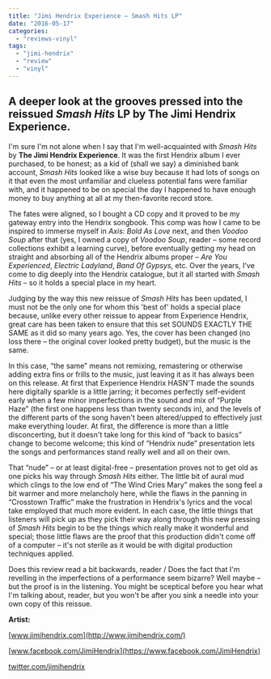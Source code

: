 ```yaml
---
title: "Jimi Hendrix Experience – Smash Hits LP"
date: "2016-05-17"
categories: 
  - "reviews-vinyl"
tags: 
  - "jimi-hendrix"
  - "review"
  - "vinyl"
---
```


## A deeper look at the grooves pressed into the reissued _Smash Hits_ LP by The Jimi Hendrix Experience.

I'm sure I'm not alone when I say that I'm well-acquainted with _Smash Hits_ by **The Jimi Hendrix Experience**. It was the first Hendrix album I ever purchased, to be honest; as a kid of (shall we say) a diminished bank account, _Smash Hits_ looked like a wise buy because it had lots of songs on it that even the most unfamiliar and clueless potential fans were familiar with, and it happened to be on special the day I happened to have enough money to buy anything at all at my then-favorite record store.

The fates were aligned, so I bought a CD copy and it proved to be my gateway entry into the Hendrix songbook. This comp was how I came to be inspired to immerse myself in _Axis: Bold As Love_ next, and then _Voodoo Soup_ after that (yes, I owned a copy of _Voodoo Soup_, reader – some record collections exhibit a learning curve), before eventually getting my head on straight and absorbing all of the Hendrix albums proper – _Are You Experienced_, _Electric Ladyland_, _Band Of Gypsys_, etc. Over the years, I've come to dig deeply into the Hendrix catalogue, but it all started with _Smash Hits_ – so it holds a special place in my heart.

Judging by the way this new reissue of _Smash Hits_ has been updated, I must not be the only one for whom this 'best of' holds a special place because, unlike every other reissue to appear from Experience Hendrix, great care has been taken to ensure that this set SOUNDS EXACTLY THE SAME as it did so many years ago. Yes, the cover has been changed (no loss there – the original cover looked pretty budget), but the music is the same.

In this case, “the same” means not remixing, remastering or otherwise adding extra fins or frills to the music, just leaving it as it has always been on this release. At first that Experience Hendrix HASN'T made the sounds here digitally sparkle is a little jarring; it becomes perfectly self-evident early when a few minor imperfections in the sound and mix of “Purple Haze” (the first one happens less than twenty seconds in), and the levels of the different parts of the song haven't been altered/upped to effectively just make everything louder. At first, the difference is more than a little disconcerting, but it doesn't take long for this kind of “back to basics” change to become welcome; this kind of “Hendrix nude” presentation lets the songs and performances stand really well and all on their own.

That “nude” – or at least digital-free – presentation proves not to get old as one picks his way through _Smash Hits_ either. The little bit of aural mud which clings to the low end of “The Wind Cries Mary” makes the song feel a bit warmer and more melancholy here, while the flaws in the panning in “Crosstown Traffic” make the frustration in Hendrix's lyrics and the vocal take employed that much more evident. In each case, the little things that listeners will pick up as they pick their way along through this new pressing of _Smash Hits_ begin to be the things which really make it wonderful and special; those little flaws are the proof that this production didn't come off of a computer – it's not sterile as it would be with digital production techniques applied.

Does this review read a bit backwards, reader / Does the fact that I'm revelling in the imperfections of a performance seem bizarre? Well maybe – but the proof is in the listening. You might be sceptical before you hear what I'm talking about, reader, but you won't be after you sink a needle into your own copy of this reissue.

**Artist:**

[www.jimihendrix.com](http://www.jimihendrix.com/)

[www.facebook.com/JimiHendrix](https://www.facebook.com/JimiHendrix)

[twitter.com/jimihendrix](https://twitter.com/jimihendrix)
